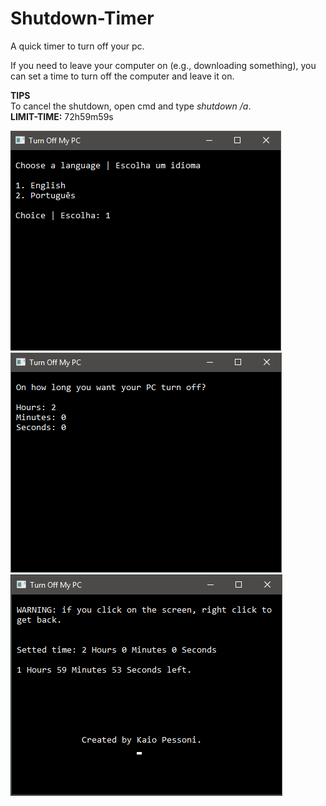 # Shutdown-Timer 

A quick timer to turn off your pc.

If you need to leave your computer on (e.g., downloading something), you can set a time to turn off the computer and leave it on.

<strong>TIPS</strong> <br>
To cancel the shutdown, open cmd and type <em>shutdown /a</em>. <br>
<strong>LIMIT-TIME:</strong> 72h59m59s

![alt tag](https://github.com/kaiopessoni/Shutdown-Timer/blob/master/screenshot01.PNG) <br>
![alt tag](https://github.com/kaiopessoni/Shutdown-Timer/blob/master/screenshot02.PNG) <br>
![alt tag](https://github.com/kaiopessoni/Shutdown-Timer/blob/master/screenshot03.PNG)
